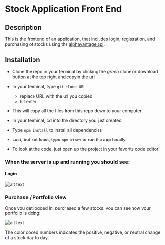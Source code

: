 # Stock Application Front End

## Description

This is the frontend of an application, that includes login, registration, and purchasing of stocks using the [alphavantage api](https://www.alphavantage.co/documentation/#).


## Installation
- Clone the repo in your terminal by clicking the _green_ clone or download button at the top right and copyin the url
- In your terminal, type ```git clone URL```
  - replace URL with the url you copied
  - hit enter
- This will copy all the files from this repo down to your computer
- In your terminal, cd into the directory you just created
- Type ```npm install``` to install all dependencies
- Last, but not least, type ```npm start``` to run the app locally.

- To look at the code, just open up the project in your favorite code editor!

### When the server is up and running you should see:

#### Login


![alt text](https://ibb.co/y4PhWxW)


### Purchase / Portfolio view
Once you get logged in, purchased a few stocks, you can see how your portfolio is doing:

![alt text](https://ibb.co/FHWvmV3)

The color coded numbers indicates the positive, negative, or neutral change of a stock day to day.

